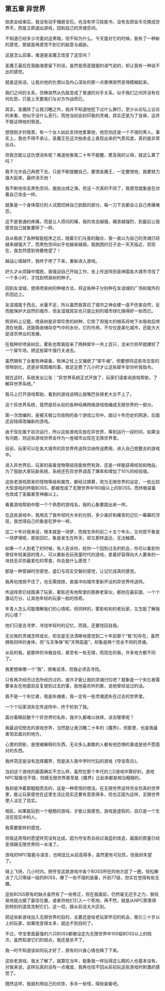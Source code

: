 ## 第五章 异世界

拍卖会结束后，我没有动手镶嵌宝石，也没有学习技能书，没有去把金币兑换成世界币，而是立即退出游戏，回到自己的灵魂空间。

不知道已经多少次面对这黑暗，但不知为什么，今天面对它的时候，我有了一种新的感觉，那就是再感觉不到它的敌意与威胁。

这是怎么回事，难道是圣魔王改变了这空间？

圣魔王最后在我脑海里留下的话，虽然是用恶狠狠的语气说的，却让我有一种说不出的感觉。

就是这些话，让我对他的仇恨以及内心深处的那一点畏惧突然变得模糊起来。

我们之间的关系，仿佛突然从仇敌变成了普通的对手关系，似乎我们之间并没有任何仇怨，只是上天要我们与对方作战而已。

其实，圣魔除了让我沉睡之外，我并不知道他犯下过什么罪行，至少从论坛上议论的来看，他似乎没什么恶行。而他当初会封印我的灵魂，其实还是为了自保，这并不能证明他的邪恶。

想想刚才的情景，有一个女人如此支持他爱慕他，他恐怕还是一个不错的男人。事实上，我也不得不承认，圣魔王在这次拍卖会上表现出来的气质风度，真的是非常出众。

但我怎能让这仇恨消失呢？难道他害我二十年不能醒，累及我的父母，就这么算了吗？

我不允许自己再想下去，只是不断提醒自己，要恨圣魔王，一定要恨他，我要努力强大起来，最终消灭他！

我不断地攻击黑色空间，施放出绿之海，但这一次真的不同了，我感觉就象是在对着自己攻击一样。

就象是一个身体腐烂的人试图切掉自己肮脏的部分，每一刀下去都会让自己疼痛难忍。

这不是普通的疼痛，而是让人烦闷的痛，我的攻击越强，痛苦越强烈，到最后让我感觉自己就象要碎了一样。

自从吸收了各种智能程序之后，随着它们与我的融合，我一直以为自己的灵魂已经越来越强大了，而黑色空间似乎也越来越弱，我脱困的日子会一天天临近，但现在，我忽然感到快要绝望了！

越战心情越坏，我终于停了下来，重新进入游戏。

好久才从烦躁中摆脱，我强迫自己开始工作，坐上传送阵到巫神国各大城市寻找了一个多小时，才找到喷泉树的种子。

回到友谊城，使用喷泉树的种植方法，将这些种子分别种在友谊城的广场和城外的农田边上。

友谊城属于西北，水量不足，所以虽然我答应了城市之神会建一座不伤害自然，反而能保护大自然的城市，但友谊城其实也只是比别的城市绿化搞得好一些而已。

照资料上记载，喷泉树是非常珍贵的树种，它除了用强大的根系将地下水吸收后喷洒在地面，还能吸收储存空气中的水份，它的作用，不仅仅是美化城市，还能大大促进农林业的发展。

在我种好喷泉树后，雾影也帮我捉来了两种犀牛一共上百只，法米尔则早就建好了一个犀牛场，把这些犀牛强行关进去。

虽然拥有了全套牧神装备，牧神之杖上又镶嵌了“犀牛魂”，但要想将这些攻击型的怪物驯化，还是非常困难的事，我足足费了几小时才让这些犀牛安份听我指令。

就在这时，系统发出公告：“异世界系统正式开放了，玩家们请查询游戏帮助，了解异世界系统。”

我马上打开游戏帮助，看到的游戏说明让我嘴巴张得老大合不上了。

这个异世界系统，竟然是将从前的各种经典网络游戏改编成无限世界的一部分。

第一次改编的，是被天极公司收购的各个游戏公司中，超过十年历史的网游，后面还会陆续改编新的游戏。

由于现在属于初次运行，所以这些游戏先放在异世界，等到运行一段时间，如果没有问题，则这些游戏世界会作为一座城市出现在无限世界里。

目前，玩家可以在各大城市的异世界传送阵交纳传送费用，进入自己想要去的游戏中。

进入异世界后，玩家的装备宠物等级技能依然有效，还是一样能获得经验和物品，为了鼓励大家玩新系统，系统还在异世界调高了爆率和增加了10%的经验值。

这些老游戏原来的怪物等级和属性，都经过换算，改为无限世界的设定，一些比较大型游戏的终极BOSS，都被改成了无限世界中160级以上的BOSS，而终极装备也改成了圣器甚至神器以上。

看着游戏帮助中那一个个熟悉的游戏名，我的心象要跳出来一样。

在这些游戏中，我用去了我年轻时大半的光阴，多少美好和痛苦的记忆一幕幕的浮现，我觉得自己的象是在梦中一样。

这二十年对我来说，根本就是一场梦，而我生命的前二十五个年头，又何尝不象是一场梦境呢，那些回忆，象是发生在昨天，却又那样遥远，无法触摸。

如果一个人到老了的时候，有人告诉你，给你一个回到过去的机会，你可以看到你曾经年轻美丽的情人，可以重新去玩孩童时代的游戏，拿着好容得向大人要来的一块钱去买你最爱吃的零食，你会是什么感觉？

那是一种穿越时空感觉，虚幻与现实交替的感觉，让记忆成真的感觉。

我再也按捺不住了，也无需按捺，直接冲向城市里新开设的异世界传送阵。

传送阵旁已经围满了玩家，雾影还有他帮里的那群老家伙，都抢在最前面，一个个激动万分，让其他年轻的玩家一脸的惊奇。

年青人怎么可能理解我们的心情呢，但同样的，雾影和别的老玩家，又怎能了解我的心情？

他们只是去寻梦，寻找年轻时的记忆，而我，还要找回自我。

无论我的灵魂怎样成长，却总是无法清晰地感觉到二十年前那个“我”的存在，虽然拥有同样的身体，但“与天争锋”和“天煞孤星”，却象是两个完全不同的灵魂。

从前的我，是那样的冷傲自信，甚至有一些无情，而现在的我，许多地方都不同了。

我更想做哪一个“我”，很难说清，但我必须去寻找。

只有再次经历过去所经历过的，或许才能让我的灵魂归位吧？就象是一个失忆者需要亲友在他面前反复提到过去的事，放他喜欢听的歌，说他曾经说过的话。

我不是一个失忆者，我是失魂者，我一定有一些灵魂遗失在过去的世界里。

一个个玩家消失在传送阵中，终于轮到了我。

面对着眼前数千个异世界的名称，我许久都难以抉择，该去哪里呢？

我最迫切想去的游戏世界，当然是让我沉睡二十年的《魔界》，但那里，也是我最害怕去面对的地方。

心里的阴影，是很难解释的东西，无论多么勇敢的人都有他恐惧的事或是他不愿面对的东西。

我终究还是没有选择魔界，而是进入我中学时代玩的游戏《夺宝奇兵》。

当初这个游戏的画面确实不怎么样，虽然在那个年代的三D游戏中算好的，游戏NPC智能也不错，但跟无限世界甚至是《魔界》比起来都是相当粗糙的。

我却是冲着那粗糙而去的，这是一种奇怪的想法。在无限世界这样完全仿真的世界里，能让玩家感觉在这里生活比现实还要有意思得多，但也正因为这样，无限世界使人淡忘了现实。

相反，如果能玩到一个粗糙的游戏，才能让我感觉，游戏是虚假的，自已是一个生活在现实中的人。

我需要那样的感觉。

但我这奇怪的愿望终究没有达成，因为夺宝奇兵经过海蓝的改造，画面的质量已经变得跟无限世界同一水准了。

游戏的NPC智能与语言，也明显比从前高得多，虽然更有可玩性，但我却失望了。

骑上飞扬，几小时内，把夺宝这款游戏中各个BOSS所在的地方逛了一圈，轻松解决了几只等级一般的BOSS，爆了一些不错的装备，升到77级，但实在觉得有些无趣。

这些BOSS原有的缺点虽然有了一些修正，但在我面前，仍然毫无还手之力，我轻易地就占据了最佳位置，或者将他们引入一个死地，再不然，就是从NPC那里得到特别的道具克制它们，这一切，跟从前没太大区别。

把这些新游戏加入无限世界的目的，主要还是给老玩家怀旧的机会，吸引三十岁以上的玩家，如果改变得太多，就达不到目的了。

不过，夺宝里面最强的六只BOSS都被设定为无限世界中100级BOSS以上的档次，虽然知道它们的弱点，我还是杀不了。

我一时不知道该如何玩才好了，原有的兴奋心情也降了下来。

这些老游戏，我太了解了，就算在当年，能象我一样玩得这么精的人也基本没有。对我来说，这样玩真的没有一点难度，我再也找不回从前初玩这些游戏时刺激的感觉了。

既然这样，我就利用自己的优势，多杀一些怪，得些装备吧。

